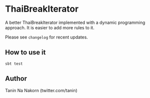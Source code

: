 ThaiBreakIterator
====================

A better ThaiBreakIterator implemented with a dynamic programming approach.
It is easier to add more rules to it.

Please see `changelog` for recent updates.


How to use it
----------------

```
sbt test
```

Author
----------
Tanin Na Nakorn (twitter.com/tanin)